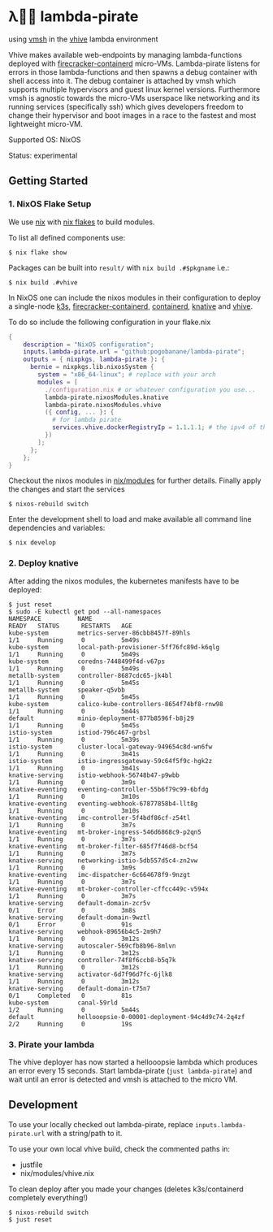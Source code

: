 # λ🏴‍☠️ lambda-pirate
using [vmsh](https://github.com/Mic92/vmsh) in the [vhive](https://github.com/ease-lab/vhive/) lambda environment

Vhive makes available web-endpoints by managing lambda-functions deployed with
[firecracker-containerd](https://github.com/firecracker-microvm/firecracker-containerd)
micro-VMs. Lambda-pirate listens for errors in those lambda-functions and then
spawns a debug container with shell access into it. The debug container is
attached by vmsh which supports multiple hypervisors and guest linux kernel
versions. Furthermore vmsh is agnostic towards the micro-VMs userspace like
networking and its running services (specifically ssh) which gives developers
freedom to change their hypervisor and boot images in a race to the fastest and
most lightweight micro-VM.

Supported OS: NixOS

Status: experimental

## Getting Started

### 1. NixOS Flake Setup

We use [nix](https://nixos.org/download.html) with [nix flakes](https://nixos.wiki/wiki/Flakes) to build
modules.

To list all defined components use:

``` console
$ nix flake show
```

Packages can be built into `result/` with `nix build .#$pkgname` i.e.:

``` console
$ nix build .#vhive
```

In NixOS one can include the nixos modules in their configuration to deploy a
single-node [k3s](https://k3s.io),
[firecracker-containerd](https://github.com/firecracker-microvm/firecracker-containerd),
[containerd](https://containerd.io/), [knative](https://knative.dev) and
[vhive](https://github.com/ease-lab/vhive). 

To do so include the following configuration in your flake.nix

```nix
{
    description = "NixOS configuration";
    inputs.lambda-pirate.url = "github:pogobanane/lambda-pirate";
    outputs = { nixpkgs, lambda-pirate }: {
      bernie = nixpkgs.lib.nixosSystem {
        system = "x86_64-linux"; # replace with your arch
        modules = [
          ./configuration.nix # or whatever configuration you use...
          lambda-pirate.nixosModules.knative
          lambda-pirate.nixosModules.vhive
          ({ config, ... }: {
            # for lambda pirate
            services.vhive.dockerRegistryIp = 1.1.1.1; # the ipv4 of this machine
          })
        ];
      };
    };
}
```

Checkout the nixos modules in [nix/modules](./nix/modules) for further details. Finally apply the changes and start the services 

``` console
$ nixos-rebuild switch
```

Enter the development shell to load and make available all command line dependencies and variables:

```console 
$ nix develop
```

###  2. Deploy knative

After adding the nixos modules, the kubernetes manifests have to be deployed:

```console
$ just reset
$ sudo -E kubectl get pod --all-namespaces
NAMESPACE          NAME                                              READY   STATUS      RESTARTS   AGE
kube-system        metrics-server-86cbb8457f-89hls                   1/1     Running     0          5m49s
kube-system        local-path-provisioner-5ff76fc89d-k6qlg           1/1     Running     0          5m49s
kube-system        coredns-7448499f4d-v67ps                          1/1     Running     0          5m49s
metallb-system     controller-8687cdc65-jk4bl                        1/1     Running     0          5m45s
metallb-system     speaker-q5vbb                                     1/1     Running     0          5m45s
kube-system        calico-kube-controllers-8654f74bf8-rnw98          1/1     Running     0          5m44s
default            minio-deployment-877b8596f-b8j29                  1/1     Running     0          5m45s
istio-system       istiod-796c467-grbsl                              1/1     Running     0          5m39s
istio-system       cluster-local-gateway-949654c8d-wn6fw             1/1     Running     0          3m41s
istio-system       istio-ingressgateway-59c64f5f9c-hgk2z             1/1     Running     0          3m41s
knative-serving    istio-webhook-56748b47-p9wbb                      1/1     Running     0          3m9s
knative-eventing   eventing-controller-55b6f79c99-6bfdg              1/1     Running     0          3m10s
knative-eventing   eventing-webhook-67877858b4-llt8g                 1/1     Running     0          3m10s
knative-eventing   imc-controller-5f4bdf86cf-z54tl                   1/1     Running     0          3m7s
knative-eventing   mt-broker-ingress-546d6868c9-p2qn5                1/1     Running     0          3m7s
knative-eventing   mt-broker-filter-685f7f46d8-bcf54                 1/1     Running     0          3m7s
knative-serving    networking-istio-5db557d5c4-zn2vw                 1/1     Running     0          3m9s
knative-eventing   imc-dispatcher-6c664678f9-9nzgt                   1/1     Running     0          3m7s
knative-eventing   mt-broker-controller-cffcc449c-v594x              1/1     Running     0          3m7s
knative-serving    default-domain-zcr5v                              0/1     Error       0          3m8s
knative-serving    default-domain-9wztl                              0/1     Error       0          91s
knative-serving    webhook-89656b4c5-2m9h7                           1/1     Running     0          3m12s
knative-serving    autoscaler-569cfb8b96-8mlvn                       1/1     Running     0          3m12s
knative-serving    controller-74f8f6ccb8-b5q7k                       1/1     Running     0          3m12s
knative-serving    activator-6d7f96d7fc-6jlk8                        1/1     Running     0          3m12s
knative-serving    default-domain-t75n7                              0/1     Completed   0          81s
kube-system        canal-59rld                                       1/2     Running     0          5m44s
default            hellooopsie-0-00001-deployment-94c4d9c74-2q4zf    2/2     Running     0          19s
```

### 3. Pirate your lambda

The vhive deployer has now started a hellooopsie lambda which produces an error
every 15 seconds. Start lambda-pirate (`just lambda-pirate`) and wait until an
error is detected and vmsh is attached to the micro VM.


## Development

To use your locally checked out lambda-pirate, replace `inputs.lambda-pirate.url` with a string/path to it.

To use your own local vhive build, check the commented paths in:

- justfile
- nix/modules/vhive.nix

To clean deploy after you made your changes (deletes k3s/containerd completely everything!)

```console
$ nixos-rebuild switch
$ just reset
```

